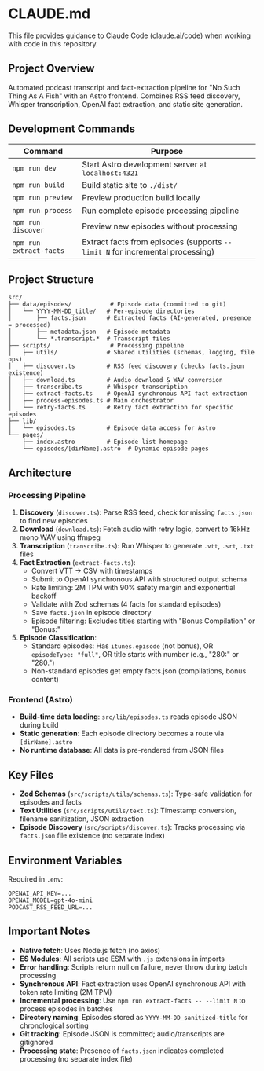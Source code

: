 # CLAUDE.md

This file provides guidance to Claude Code (claude.ai/code) when working with code in this repository.

## Project Overview

Automated podcast transcript and fact-extraction pipeline for "No Such Thing As A Fish" with an Astro frontend. Combines RSS feed discovery, Whisper transcription, OpenAI fact extraction, and static site generation.

## Development Commands

| Command | Purpose |
|---------|---------|
| `npm run dev` | Start Astro development server at `localhost:4321` |
| `npm run build` | Build static site to `./dist/` |
| `npm run preview` | Preview production build locally |
| `npm run process` | Run complete episode processing pipeline |
| `npm run discover` | Preview new episodes without processing |
| `npm run extract-facts` | Extract facts from episodes (supports `--limit N` for incremental processing) |

## Project Structure

```
src/
├── data/episodes/           # Episode data (committed to git)
│   └── YYYY-MM-DD_title/   # Per-episode directories
│       ├── facts.json      # Extracted facts (AI-generated, presence = processed)
│       ├── metadata.json   # Episode metadata
│       └── *.transcript.*  # Transcript files
├── scripts/                 # Processing pipeline
│   ├── utils/              # Shared utilities (schemas, logging, file ops)
│   ├── discover.ts         # RSS feed discovery (checks facts.json existence)
│   ├── download.ts         # Audio download & WAV conversion
│   ├── transcribe.ts       # Whisper transcription
│   ├── extract-facts.ts    # OpenAI synchronous API fact extraction
│   ├── process-episodes.ts # Main orchestrator
│   └── retry-facts.ts      # Retry fact extraction for specific episodes
├── lib/
│   └── episodes.ts         # Episode data access for Astro
└── pages/
    ├── index.astro         # Episode list homepage
    └── episodes/[dirName].astro  # Dynamic episode pages
```

## Architecture

### Processing Pipeline

1. **Discovery** (`discover.ts`): Parse RSS feed, check for missing `facts.json` to find new episodes
2. **Download** (`download.ts`): Fetch audio with retry logic, convert to 16kHz mono WAV using ffmpeg
3. **Transcription** (`transcribe.ts`): Run Whisper to generate `.vtt`, `.srt`, `.txt` files
4. **Fact Extraction** (`extract-facts.ts`):
   - Convert VTT → CSV with timestamps
   - Submit to OpenAI synchronous API with structured output schema
   - Rate limiting: 2M TPM with 90% safety margin and exponential backoff
   - Validate with Zod schemas (4 facts for standard episodes)
   - Save `facts.json` in episode directory
   - Episode filtering: Excludes titles starting with "Bonus Compilation" or "Bonus:"
5. **Episode Classification**:
   - Standard episodes: Has `itunes.episode` (not bonus), OR `episodeType: "full"`, OR title starts with number (e.g., "280:" or "280.")
   - Non-standard episodes get empty facts.json (compilations, bonus content)

### Frontend (Astro)

- **Build-time data loading**: `src/lib/episodes.ts` reads episode JSON during build
- **Static generation**: Each episode directory becomes a route via `[dirName].astro`
- **No runtime database**: All data is pre-rendered from JSON files

## Key Files

- **Zod Schemas** (`src/scripts/utils/schemas.ts`): Type-safe validation for episodes and facts
- **Text Utilities** (`src/scripts/utils/text.ts`): Timestamp conversion, filename sanitization, JSON extraction
- **Episode Discovery** (`src/scripts/discover.ts`): Tracks processing via `facts.json` file existence (no separate index)

## Environment Variables

Required in `.env`:
```
OPENAI_API_KEY=...
OPENAI_MODEL=gpt-4o-mini
PODCAST_RSS_FEED_URL=...
```

## Important Notes

- **Native fetch**: Uses Node.js fetch (no axios)
- **ES Modules**: All scripts use ESM with `.js` extensions in imports
- **Error handling**: Scripts return null on failure, never throw during batch processing
- **Synchronous API**: Fact extraction uses OpenAI synchronous API with token rate limiting (2M TPM)
- **Incremental processing**: Use `npm run extract-facts -- --limit N` to process episodes in batches
- **Directory naming**: Episodes stored as `YYYY-MM-DD_sanitized-title` for chronological sorting
- **Git tracking**: Episode JSON is committed; audio/transcripts are gitignored
- **Processing state**: Presence of `facts.json` indicates completed processing (no separate index file)